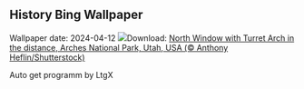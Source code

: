 ## History Bing Wallpaper
Wallpaper date: 2024-04-12
![](https://www.bing.com/th?id=OHR.SunsetArchesNP_EN-GB5962271625_UHD.jpg&w=1000)Download: [North Window with Turret Arch in the distance, Arches National Park, Utah, USA (© Anthony Heflin/Shutterstock)](https://www.bing.com/th?id=OHR.SunsetArchesNP_EN-GB5962271625_UHD.jpg)

Auto get programm by LtgX
